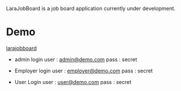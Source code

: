 LaraJobBoard is a job board application currently under development.

# Demo

[larajobboard](http://larajobboard.m-mansouri.ir)

- admin login
user : admin@demo.com
pass : secret

- Employer login 
user : employer@demo.com
pass : secret 

- User Login 
user : user@demo.com
pass : secret 